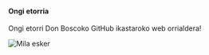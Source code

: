 #### Ongi etorria

Ongi etorri Don Boscoko GitHub ikastaroko web orrialdera!

![Mila esker](https://hazizhazi.files.wordpress.com/2017/05/jolasgune17_eskerrik_1.jpg)

